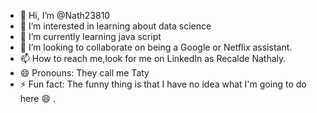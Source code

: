 - 👋 Hi, I’m @Nath23810
- 👀 I’m interested in learning about data science
- 🌱 I’m currently learning java script
- 💞️ I’m looking to collaborate on being a Google or Netflix assistant.
- 📫 How to reach me,look for me on LinkedIn as Recalde Nathaly.
- 😄 Pronouns: They call me Taty
- ⚡ Fun fact: The funny thing is that I have no idea what I'm going to do here 😄  .

<!---
Nath23810/Nath23810 is a ✨ special ✨ repository because its `README.md` (this file) appears on your GitHub profile.
You can click the Preview link to take a look at your changes.
--->
